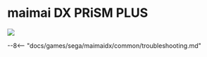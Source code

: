 # maimai DX PRiSM PLUS
<img class="header-logo" src="/img/sega/maimaidx/prismplus/logo.png">

--8<-- "docs/games/sega/maimaidx/common/troubleshooting.md"
